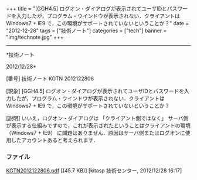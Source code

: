 ﻿+++
title = "[GGH4.5] ログオン・ダイアログが表示されてユーザIDとパスワードを入力したが，プログラム・ウインドウが表示されない．クライアントは Windows7 + IE9 で，この環境がサポートされていないということか？"
date = "2012-12-28"
tags = ["技術ノート"]
categories = ["tech"]
banner = "img/technote.jpg"
+++

-----------------------------------------------------------------------------------------------------------------------------

*技術ノート

2012/12/28*


[番号]
技術ノート KGTN 2012122806

[現象]
[GGH4.5]
ログオン・ダイアログが表示されてユーザIDとパスワードを入力したが，プログラム・ウインドウが表示されない．クライアントは
Windows7 + IE9 で，この環境がサポートされていないということか？

[説明]
いいえ，ログオン・ダイアログは 「クライアント側ではなく」
サーバ側が表示する仕組みですので，これが表示されたということはクライアントの環境
（Windows7 + IE9）
に問題はありません．原因はサーバ側またはログオンに使用したアカウントあると考えられます．


### ファイル

 
 


[KGTN2012122806.pdf](http://techreport.kitasp.net/attachments/download/1169/KGTN2012122806.pdf)
 [(45.7 KB)] [kitasp 技術センター, 2012/12/28
16:17]


 


 

